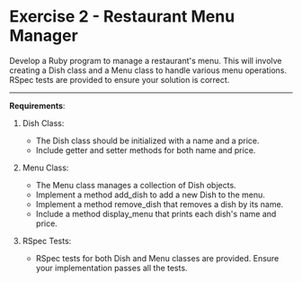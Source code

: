 # Exercise 2 - Restaurant Menu Manager

Develop a Ruby program to manage a restaurant's menu. This will involve creating a Dish class and a Menu class to handle various menu operations. RSpec tests are provided to ensure your solution is correct.

---

**Requirements**:

1. Dish Class:

    - The Dish class should be initialized with a name and a price.
    - Include getter and setter methods for both name and price.

2. Menu Class:

    - The Menu class manages a collection of Dish objects.
    - Implement a method add_dish to add a new Dish to the menu.
    - Implement a method remove_dish that removes a dish by its name.
    - Include a method display_menu that prints each dish's name and price.

3. RSpec Tests:
   -   RSpec tests for both Dish and Menu classes are provided. Ensure your implementation passes all the tests.
